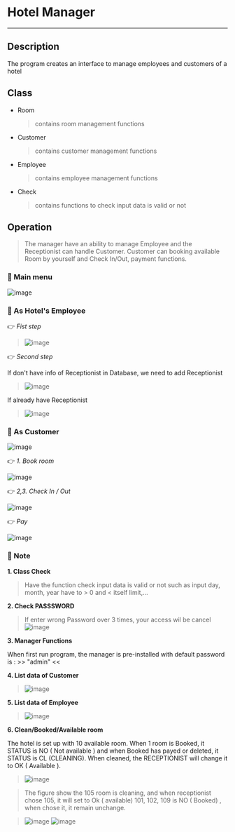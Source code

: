 # Hotel Manager
-------------------------------------------------------------
## Description
The program creates an interface to manage employees and customers of a hotel

## Class

- Room
  > contains room management functions
- Customer
  > contains customer management functions
- Employee
  > contains employee management functions
- Check
  > contains functions to check input data is valid or not


## Operation

> The manager have an ability to manage Employee and the Receptionist can handle Customer. Customer can booking available Room by yourself and Check In/Out, payment functions. 

### 🔸 Main menu

   ![image](https://github.com/KhaNguyen-UTE/Embedded_Interview/assets/84505849/dccd82f9-661f-472d-ab65-a6344f0484d8)

### 🔸 As Hotel's Employee

👉 _Fist step_
>  ![image](https://github.com/KhaNguyen-UTE/Embedded_Interview/assets/84505849/4e326f55-2ca5-4410-9d92-e33b17d79ee7)

👉 _Second step_

If don't have info of Receptionist in Database, we need to add Receptionist
> ![image](https://github.com/KhaNguyen-UTE/Embedded_Interview/assets/84505849/d1811306-8c9c-48c7-b801-600f870433c5)

If already have Receptionist
> ![image](https://github.com/KhaNguyen-UTE/Embedded_Interview/assets/84505849/b2cf414c-0896-4d69-8e65-7a9e12ec2337)

### 🔸 As Customer

![image](https://github.com/KhaNguyen-UTE/Embedded_Interview/assets/84505849/c37bf5c1-8e46-4495-8dbe-87af70c2b0f2)

👉 _1. Book room_

![image](https://github.com/KhaNguyen-UTE/Embedded_Interview/assets/84505849/2b96851c-e73e-451d-9fd0-2ccba65d3bd1)

👉 _2,3. Check In / Out_

![image](https://github.com/KhaNguyen-UTE/Embedded_Interview/assets/84505849/8a6f7b97-c9bf-4b46-a375-9629e2a41e4e)

👉 _Pay_

![image](https://github.com/KhaNguyen-UTE/Embedded_Interview/assets/84505849/9b7f048e-8d13-46de-9363-2101995abcc6)

### 🔸 Note

**1. Class Check**
 > Have the function check input data is valid or not such as input day, month, year have to > 0 and < itself limit,...

**2. Check PASSSWORD**
> If enter wrong Password over 3 times, your access wil be cancel
![image](https://github.com/KhaNguyen-UTE/Embedded_Interview/assets/84505849/824d3e3f-3218-4dfa-baef-4716a154ad0d)

**3. Manager Functions**

When first run program, the manager is pre-installed with default password is :  >> "admin" <<

**4. List data of Customer**

> ![image](https://github.com/KhaNguyen-UTE/Embedded_Interview/assets/84505849/cec8d544-0f2b-4167-87a8-e485b858efe9)

**5. List data of Employee**

> ![image](https://github.com/KhaNguyen-UTE/Embedded_Interview/assets/84505849/d60f58d0-e2da-4796-b007-7d64d8ceebfd)

**6. Clean/Booked/Available room**

The hotel is set up with 10 available room. When 1 room is Booked, it STATUS is NO ( Not available ) and when Booked has payed or deleted, it STATUS is CL (CLEANING). When cleaned, the RECEPTIONIST will change it to OK ( Available ).

> ![image](https://github.com/KhaNguyen-UTE/Embedded_Interview/assets/84505849/e0385179-a384-4176-bf37-9ff7bfffe6d4)

> The figure show the 105 room is cleaning, and when receptionist chose 105, it will set to Ok ( available)
> 101, 102, 109 is NO ( Booked) , when chose it, it remain unchange.

> ![image](https://github.com/KhaNguyen-UTE/Embedded_Interview/assets/84505849/9b1c9d1b-4412-4b48-bf43-2411bb1fcbba)
> ![image](https://github.com/KhaNguyen-UTE/Embedded_Interview/assets/84505849/58d0dfe2-838f-4fd2-8d49-730d36e70704)











